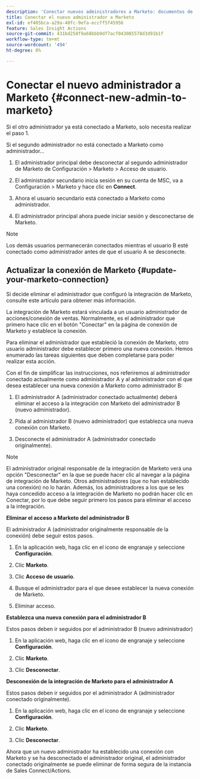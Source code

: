 ```yaml
---
description: 'Conectar nuevos administradores a Marketo: documentos de Marketo: documentación del producto'
title: Conectar el nuevo administrador a Marketo
exl-id: ef405bca-a29a-40fc-9efa-eccff5f45956
feature: Sales Insight Actions
source-git-commit: 431bd258f9a68bbb9df7acf043085578d3d91b1f
workflow-type: tm+mt
source-wordcount: '494'
ht-degree: 0%

---
```


# Conectar el nuevo administrador a Marketo {#connect-new-admin-to-marketo}

Si el otro administrador ya está conectado a Marketo, solo necesita realizar el paso 1.

Si el segundo administrador no está conectado a Marketo como administrador...

1. El administrador principal debe desconectar al segundo administrador de Marketo de Configuración > Marketo > Acceso de usuario.

1. El administrador secundario inicia sesión en su cuenta de MSC, va a Configuración > Marketo y hace clic en **Connect**.

1. Ahora el usuario secundario está conectado a Marketo como administrador.

1. El administrador principal ahora puede iniciar sesión y desconectarse de Marketo.

>[!NOTE]
>
>Los demás usuarios permanecerán conectados mientras el usuario B esté conectado como administrador antes de que el usuario A se desconecte.

## Actualizar la conexión de Marketo {#update-your-marketo-connection}

Si decide eliminar el administrador que configuró la integración de Marketo, consulte este artículo para obtener más información.

La integración de Marketo estará vinculada a un usuario administrador de acciones/conexión de ventas. Normalmente, es el administrador que primero hace clic en el botón &quot;Conectar&quot; en la página de conexión de Marketo y establece la conexión.

Para eliminar el administrador que estableció la conexión de Marketo, otro usuario administrador debe establecer primero una nueva conexión. Hemos enumerado las tareas siguientes que deben completarse para poder realizar esta acción.

Con el fin de simplificar las instrucciones, nos referiremos al administrador conectado actualmente como administrador A y al administrador con el que desea establecer una nueva conexión a Marketo como administrador B:

1. El administrador A (administrador conectado actualmente) deberá eliminar el acceso a la integración con Marketo del administrador B (nuevo administrador).

1. Pida al administrador B (nuevo administrador) que establezca una nueva conexión con Marketo.

1. Desconecte el administrador A (administrador conectado originalmente).

>[!NOTE]
>
>El administrador original responsable de la integración de Marketo verá una opción &quot;Desconectar&quot; en la que se puede hacer clic al navegar a la página de integración de Marketo. Otros administradores (que no han establecido una conexión) no lo harán. Además, los administradores a los que se les haya concedido acceso a la integración de Marketo no podrán hacer clic en Conectar, por lo que debe seguir primero los pasos para eliminar el acceso a la integración.

**Eliminar el acceso a Marketo del administrador B**

El administrador A (administrador originalmente responsable de la conexión) debe seguir estos pasos.

1. En la aplicación web, haga clic en el icono de engranaje y seleccione **Configuración**.

1. Clic **Marketo**.

1. Clic **Acceso de usuario**.

1. Busque el administrador para el que desee establecer la nueva conexión de Marketo.

1. Eliminar acceso.

**Establezca una nueva conexión para el administrador B**

Estos pasos deben ir seguidos por el administrador B (nuevo administrador)

1. En la aplicación web, haga clic en el icono de engranaje y seleccione **Configuración**.

1. Clic **Marketo**.

1. Clic **Desconectar**.

**Desconexión de la integración de Marketo para el administrador A**

Estos pasos deben ir seguidos por el administrador A (administrador conectado originalmente).

1. En la aplicación web, haga clic en el icono de engranaje y seleccione **Configuración**.

1. Clic **Marketo**.

1. Clic **Desconectar**.

Ahora que un nuevo administrador ha establecido una conexión con Marketo y se ha desconectado el administrador original, el administrador conectado originalmente se puede eliminar de forma segura de la instancia de Sales Connect/Actions.
